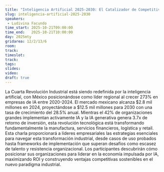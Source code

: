 ```yaml
---
title: "Inteligencia Artificial 2025-2030: El Catalizador de Competitividad para la Industria 4.0 en México y LATAM"
slug: inteligencia-artificial-2025-2030
speakers:
 - Ludivina Facundo
time_start: 2025-10-21T09:00:00
time_end:   2025-10-21T10:00:00
day: 2025mty
gridarea: 12/2/13/6
room: 
track: 
timeslot: 
track: 
tags:
slides: 
video: 
draft: true
---
```


La Cuarta Revolución Industrial está siendo redefinida por la inteligencia artificial, con México posicionándose como líder regional al crecer 273% en empresas de IA entre 2020-2024. El mercado mexicano alcanza $2.8 mil millones en 2024, proyectándose a $12.5 mil millones para 2030 con una tasa de crecimiento del 28.5% anual. Mientras el 42% de organizaciones grandes implementan activamente IA y la IA generativa genera 3.7x de retorno de inversión, esta revolución tecnológica está transformando fundamentalmente la manufactura, servicios financieros, logística y retail. Esta charla proporcionará a líderes empresariales las estrategias esenciales para navegar esta transformación industrial, desde casos de uso probados hasta frameworks de implementación que superan desafíos como escasez de talento y resistencia organizacional. Los participantes descubrirán cómo posicionar sus organizaciones para liderar en la economía impulsada por IA, maximizando ROI y construyendo ventajas competitivas sostenibles en el nuevo paradigma industrial.